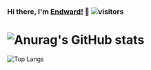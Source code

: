 ### Hi there, I'm [Endward!](https://www.cnblogs.com/yrz1994) 👋 ![visitors](https://visitor-badge.glitch.me/badge?page_id=yrz1994)
![Anurag's GitHub stats](https://github-readme-stats.vercel.app/api?username=yrz1994&show_icons=true&count_private=true&hide=prs&bg_color=10,fc62e8,62dcfc&title_color=fff&text_color=fff)
====
![Top Langs](https://github-readme-stats.vercel.app/api/top-langs/?username=yrz1994&layout=compact&langs_count=8)

